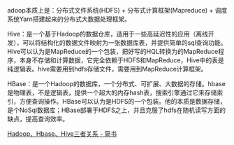 adoop本质上是：分布式文件系统(HDFS) + 分布式计算框架(Mapreduce) + 调度系统Yarn搭建起来的分布式大数据处理框架。

Hive：是一个基于Hadoop的数据仓库，适用于一些高延迟性的应用（离线开发），可以将结构化的数据文件映射为一张数据库表，并提供简单的sql查询功能。Hive可以认为是MapReduce的一个包装，把好写的HQL转换为的MapReduce程序，本身不存储和计算数据，它完全依赖于HDFS和MapReduce，Hive中的表是纯逻辑表。hive需要用到hdfs存储文件，需要用到MapReduce计算框架。

HBase：是一个Hadoop的数据库，一个分布式、可扩展、大数据的存储。hbase是物理表，不是逻辑表，提供一个超大的内存hash表，搜索引擎通过它来存储索引，方便查询操作。HBase可以认为是HDFS的一个包装。他的本质是数据存储，是个NoSql数据库；HBase部署于HDFS之上，并且克服了hdfs在随机读写方面的缺点，提高查询效率。





[Hadoop、Hbase、Hive三者关系 - 简书](https://www.jianshu.com/p/f3df6b4c2247)
